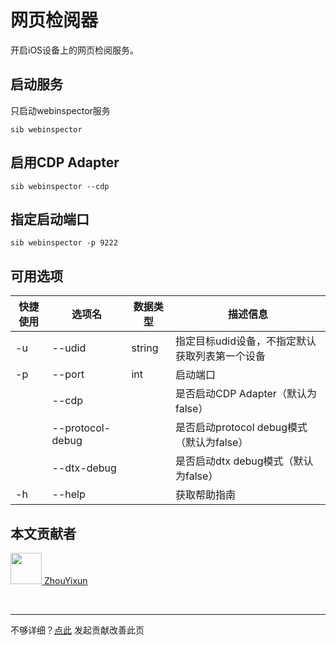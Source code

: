 # 网页检阅器

开启iOS设备上的网页检阅服务。

## 启动服务

只启动webinspector服务

```
sib webinspector
```

## 启用CDP Adapter

```
sib webinspector --cdp
```

## 指定启动端口

```
sib webinspector -p 9222
```

## 可用选项

|  快捷使用 | 选项名  | 数据类型 | 描述信息 |
|  ----  | ----  | ---- | ---- |
| -u  | --udid | string | 指定目标udid设备，不指定默认获取列表第一个设备  |
| -p  | --port | int |  启动端口    |
|   | --cdp | |  是否启动CDP Adapter（默认为false）|
|   | --protocol-debug | |  是否启动protocol debug模式（默认为false）    |
|   | --dtx-debug | |  是否启动dtx debug模式（默认为false）    |
| -h  | --help | |  获取帮助指南  |

## 本文贡献者
<div class="cont">
<a href="https://github.com/ZhouYixun" target="_blank">
<img src="https://avatars.githubusercontent.com/u/56339314?v=4" width="50"/>
<span>ZhouYixun</span>
</a>
</div>


&nbsp;
&nbsp;
***
不够详细？[点此](https://github.com/SonicCloudOrg/sonic-offical-website/edit/main/src/markdown/sib/sib-webinspector.md) 发起贡献改善此页
